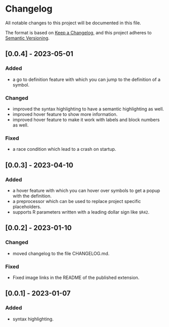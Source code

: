 # Changelog

All notable changes to this project will be documented in this file.

The format is based on [Keep a Changelog](https://keepachangelog.com/en/1.0.0/),
and this project adheres to [Semantic Versioning](https://semver.org/spec/v2.0.0.html).

## [0.0.4] - 2023-05-01

### Added 

- a go to definition feature with which you can jump to the definition of a symbol.

### Changed 

- improved the syntax highlighting to have a semantic highlighting as well.
- improved hover feature to show more information.
- improved hover feature to make it work with labels and block numbers as well.

### Fixed 

- a race condition which lead to a crash on startup.

## [0.0.3] - 2023-04-10

### Added 

- a hover feature with which you can hover over symbols to get a popup with the definition.
- a preprocessor which can be used to replace project specific placeholders.
- supports R parameters written with a leading dollar sign like `$R42`.

## [0.0.2] - 2023-01-10

### Changed 

- moved changelog to the file CHANGELOG.md.

### Fixed

- Fixed image links in the README of the published extension.

## [0.0.1] - 2023-01-07

### Added 

- syntax highlighting.